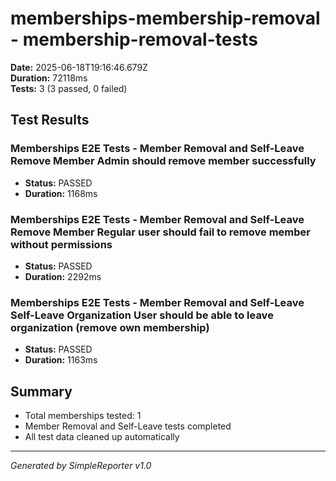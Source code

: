 # memberships-membership-removal - membership-removal-tests

**Date:** 2025-06-18T19:16:46.679Z  
**Duration:** 72118ms  
**Tests:** 3 (3 passed, 0 failed)

## Test Results


### Memberships E2E Tests - Member Removal and Self-Leave Remove Member Admin should remove member successfully
- **Status:** PASSED
- **Duration:** 1168ms



### Memberships E2E Tests - Member Removal and Self-Leave Remove Member Regular user should fail to remove member without permissions
- **Status:** PASSED
- **Duration:** 2292ms



### Memberships E2E Tests - Member Removal and Self-Leave Self-Leave Organization User should be able to leave organization (remove own membership)
- **Status:** PASSED
- **Duration:** 1163ms



## Summary

- Total memberships tested: 1
- Member Removal and Self-Leave tests completed
- All test data cleaned up automatically

---
*Generated by SimpleReporter v1.0*
